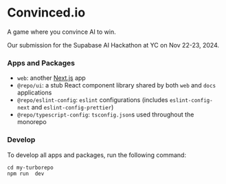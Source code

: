 # Convinced.io
A game where you convince AI to win.

Our submission for the Supabase AI Hackathon at YC on Nov 22-23, 2024.

### Apps and Packages

- `web`: another [Next.js](https://nextjs.org/) app
- `@repo/ui`: a stub React component library shared by both `web` and `docs` applications
- `@repo/eslint-config`: `eslint` configurations (includes `eslint-config-next` and `eslint-config-prettier`)
- `@repo/typescript-config`: `tsconfig.json`s used throughout the monorepo

### Develop

To develop all apps and packages, run the following command:

```
cd my-turborepo
npm run  dev
```
